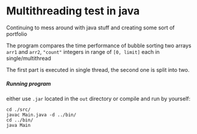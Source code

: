 # Multithreading test in java

Continuing to mess around with java stuff and creating some sort of portfolio

The program compares the time performance of bubble sorting two arrays `arr1` and `arr2`, `"count"` integers in range of `[0, limit]` each in single/multithread

The first part is executed in single thread, the second one is split into two.

##### Running program
either use `.jar` located in the `out` directory or compile and run by yourself:
```
cd ./src/
javac Main.java -d ../bin/
cd ../bin/
java Main
```